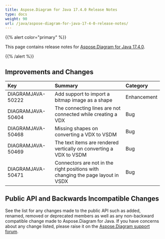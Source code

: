 ```yaml
---
title: Aspose.Diagram for Java 17.4.0 Release Notes
type: docs
weight: 90
url: /java/aspose-diagram-for-java-17-4-0-release-notes/
---
```


{{% alert color="primary" %}} 

This page contains release notes for [Aspose.Diagram for Java 17.4.0](https://docs.aspose.com/diagram/java/aspose-diagram-for-java-17-04-release-notes/).

{{% /alert %}} 
## **Improvements and Changes**

|**Key**|**Summary**|**Category**|
| :- | :- | :- |
|DIAGRAMJAVA-50222|Add support to import a bitmap image as a shape|Enhancement|
|DIAGRAMJAVA-50404 |The connecting lines are not connected while creating a VDX|Bug|
|DIAGRAMJAVA-50468|Missing shapes on converting a VDX to VSDM|Bug|
|DIAGRAMJAVA-50469|The text items are rendered vertically on converting a VDX to VSDM|Bug|
|DIAGRAMJAVA-50471|Connectors are not in the right positions with changing the page layout in VSDX|Bug|
## **Public API and Backwards Incompatible Changes**
See the list for any changes made to the public API such as added, renamed, removed or deprecated members as well as any non-backward compatible change made to Aspose.Diagram for Java. If you have concerns about any change listed, please raise it on the [Aspose.Diagram support forum](https://forum.aspose.com/c/diagram/17).
